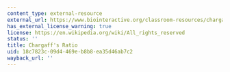 ```yaml
---
content_type: external-resource
external_url: https://www.biointeractive.org/classroom-resources/chargaffs-ratio
has_external_license_warning: true
license: https://en.wikipedia.org/wiki/All_rights_reserved
status: ''
title: Chargaff's Ratio
uid: 18c7823c-09d4-469e-b8b8-ea35d46ab7c2
wayback_url: ''
---
```

